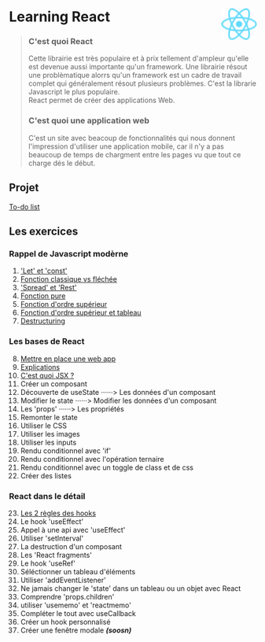 # **Learning React** <img align="right" src="src/images/React-icon.svg" alt="React" title="framework React" widht="auto" height="64px"> 
> ### C'est quoi React  
> Cette librairie est très populaire et à prix tellement d'ampleur qu'elle est devenue aussi importante qu'un framework.  Une librairie résout une problèmatique alorrs qu'un framework est un cadre de travail complet qui généralement résout plusieurs problèmes. C'est la librarie Javascript le plus populaire.  
> React permet de créer des applications Web.
>  
> ### C'est quoi une application web
> C'est un site avec beacoup de fonctionnalités qui nous donnent l'impression d'utiliser une application mobile, car il n'y a pas beaucoup de temps de chargment entre les pages vu que tout ce charge dés le début.


## **Projet**  
[To-do list](projects/toDoList "To-do list")  

## **Les exercices**

### **Rappel de Javascript modèrne**

1. ['Let' et 'const'](rappel_JS_modern/01_Let_et_const "Let et Const")  
1. [Fonction classique vs fléchée](rappel_JS_modern/02_FonctionsFléchéesFonctionsClassiques "fonction classique vs fléchée")  
1. ['Spread' et 'Rest'](rappel_JS_modern/03_Spread_Et_Rest "'Spread' et 'Rest'")  
1. [Fonction pure](rappel_JS_modern/04_fonctions_pures "Fonction pure")  
1. [Fonction d'ordre supérieur](rappel_JS_modern/05_fonctions_d_ordre_superieur "Fonction d'ordre supérieur")  
1. [Fonction d'ordre supérieur et tableau](rappel_JS_modern/06_fonctions_d_ordre_superieur_et_tableau "Fonction d'ordre supérieur")  
1. [Destructuring](rappel_JS_modern/07_destructuring "Destructuring")  

### **Les bases de React**  

8. [Mettre en place une web app](bases_react/01_set_up_a_web_app "Mettre en place une web app")  
8. [Explications](bases_react/02_explanations/Readme.md "Explications")  
8. [C'est quoi JSX ?](bases_react/03_c_est_quoi_JSX "Qu'est-ce que JSX ?")  
8.  Créer un composant  
8. Découverte de useState ······> Les données d'un composant  
8. Modifier le state ······> Modifier les données d'un composant  
8. Les 'props' ······> Les propriétés  
8. Remonter le state  
8. Utiliser le CSS  
8. Utiliser les images  
8. Utiliser les inputs  
8. Rendu conditionnel avec 'if'  
8. Rendu conditionnel avec l'opération ternaire  
8. Rendu conditionnel avec un toggle de class et de css
8. Créer des listes

### **React dans le détail**

23. [Les 2 règles des hooks](React_detail/24_règlesDesHooks/readme.md "Les règles des hooks")
23. Le hook 'useEffect'  
23. Appel à une api avec 'useEffect'  
23. Utiliser 'setInterval'  
23. La destruction d'un composant  
23. Les 'React fragments'  
23. Le hook 'useRef'  
23. Séléctionner un tableau d'éléments  
23. Utiliser 'addEventListener'  
23. Ne jamais changer le 'state' dans un tableau ou un objet avec React  
23. Comprendre 'props.children'  
23. utiliser 'usememo' et 'reactmemo'  
23. Compléter le tout avec useCallback  
23. Créer un hook personnalisé  
23. Créer une fenêtre modale **_(soosn)_**  